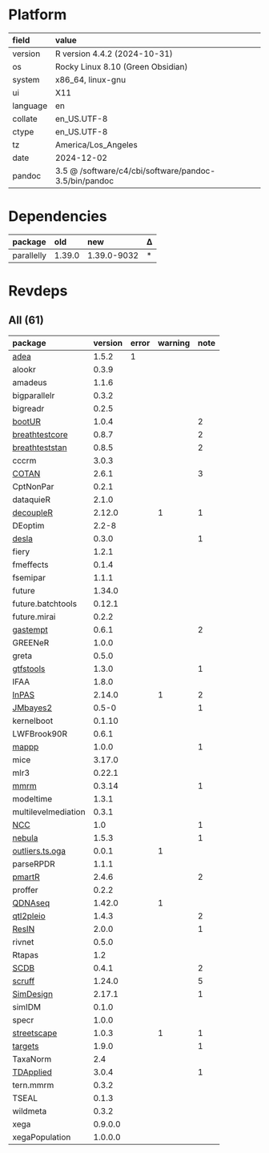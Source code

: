 # Platform

|field    |value                                                 |
|:--------|:-----------------------------------------------------|
|version  |R version 4.4.2 (2024-10-31)                          |
|os       |Rocky Linux 8.10 (Green Obsidian)                     |
|system   |x86_64, linux-gnu                                     |
|ui       |X11                                                   |
|language |en                                                    |
|collate  |en_US.UTF-8                                           |
|ctype    |en_US.UTF-8                                           |
|tz       |America/Los_Angeles                                   |
|date     |2024-12-02                                            |
|pandoc   |3.5 @ /software/c4/cbi/software/pandoc-3.5/bin/pandoc |

# Dependencies

|package    |old    |new         |Δ  |
|:----------|:------|:-----------|:--|
|parallelly |1.39.0 |1.39.0-9032 |*  |

# Revdeps

## All (61)

|package             |version |error |warning |note |
|:-------------------|:-------|:-----|:-------|:----|
|[adea](problems.md#adea)|1.5.2   |1     |        |     |
|alookr              |0.3.9   |      |        |     |
|amadeus             |1.1.6   |      |        |     |
|bigparallelr        |0.3.2   |      |        |     |
|bigreadr            |0.2.5   |      |        |     |
|[bootUR](problems.md#bootur)|1.0.4   |      |        |2    |
|[breathtestcore](problems.md#breathtestcore)|0.8.7   |      |        |2    |
|[breathteststan](problems.md#breathteststan)|0.8.5   |      |        |2    |
|cccrm               |3.0.3   |      |        |     |
|[COTAN](problems.md#cotan)|2.6.1   |      |        |3    |
|CptNonPar           |0.2.1   |      |        |     |
|dataquieR           |2.1.0   |      |        |     |
|[decoupleR](problems.md#decoupler)|2.12.0  |      |1       |1    |
|DEoptim             |2.2-8   |      |        |     |
|[desla](problems.md#desla)|0.3.0   |      |        |1    |
|fiery               |1.2.1   |      |        |     |
|fmeffects           |0.1.4   |      |        |     |
|fsemipar            |1.1.1   |      |        |     |
|future              |1.34.0  |      |        |     |
|future.batchtools   |0.12.1  |      |        |     |
|future.mirai        |0.2.2   |      |        |     |
|[gastempt](problems.md#gastempt)|0.6.1   |      |        |2    |
|GREENeR             |1.0.0   |      |        |     |
|greta               |0.5.0   |      |        |     |
|[gtfstools](problems.md#gtfstools)|1.3.0   |      |        |1    |
|IFAA                |1.8.0   |      |        |     |
|[InPAS](problems.md#inpas)|2.14.0  |      |1       |2    |
|[JMbayes2](problems.md#jmbayes2)|0.5-0   |      |        |1    |
|kernelboot          |0.1.10  |      |        |     |
|LWFBrook90R         |0.6.1   |      |        |     |
|[mappp](problems.md#mappp)|1.0.0   |      |        |1    |
|mice                |3.17.0  |      |        |     |
|mlr3                |0.22.1  |      |        |     |
|[mmrm](problems.md#mmrm)|0.3.14  |      |        |1    |
|modeltime           |1.3.1   |      |        |     |
|multilevelmediation |0.3.1   |      |        |     |
|[NCC](problems.md#ncc)|1.0     |      |        |1    |
|[nebula](problems.md#nebula)|1.5.3   |      |        |1    |
|[outliers.ts.oga](problems.md#outlierstsoga)|0.0.1   |      |1       |     |
|parseRPDR           |1.1.1   |      |        |     |
|[pmartR](problems.md#pmartr)|2.4.6   |      |        |2    |
|proffer             |0.2.2   |      |        |     |
|[QDNAseq](problems.md#qdnaseq)|1.42.0  |      |1       |     |
|[qtl2pleio](problems.md#qtl2pleio)|1.4.3   |      |        |2    |
|[ResIN](problems.md#resin)|2.0.0   |      |        |1    |
|rivnet              |0.5.0   |      |        |     |
|Rtapas              |1.2     |      |        |     |
|[SCDB](problems.md#scdb)|0.4.1   |      |        |2    |
|[scruff](problems.md#scruff)|1.24.0  |      |        |5    |
|[SimDesign](problems.md#simdesign)|2.17.1  |      |        |1    |
|simIDM              |0.1.0   |      |        |     |
|specr               |1.0.0   |      |        |     |
|[streetscape](problems.md#streetscape)|1.0.3   |      |1       |1    |
|[targets](problems.md#targets)|1.9.0   |      |        |1    |
|TaxaNorm            |2.4     |      |        |     |
|[TDApplied](problems.md#tdapplied)|3.0.4   |      |        |1    |
|tern.mmrm           |0.3.2   |      |        |     |
|TSEAL               |0.1.3   |      |        |     |
|wildmeta            |0.3.2   |      |        |     |
|xega                |0.9.0.0 |      |        |     |
|xegaPopulation      |1.0.0.0 |      |        |     |

